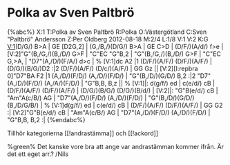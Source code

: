 # Polka av Sven Paltbrö

{%abc%}
X:1
T:Polka av Sven Paltbrö
R:Polka
O:Västergötland
C:Sven "Paltbrö" Andersson
Z:Per Oldberg 2012-08-18
M:2/4
L:1/8
V:1
V:2
K:G
[V:1](G,/B,/)(D/G/) B>A | GE [D2G,2] | (G,/B,/)(D/G/) B>A | GE C>D | (D/F/)(A/d/) f>e |
[V:2]"G"(B,/G,/)(B,/D/) G>F | "C"EC "G"B,2 | "G"(B,/G,/)(B,/D/) G>F | "C"EC G,>A, | "D7"(A,/D/)(F/A/) d>c | 
%
[V:1]dc A2 |1 (D/F/)(A/F/) (D/F/)(A/F/) | (D/G/)(B/G/)D2 :|2 (D/F/)(A/F/) (D/c/)(A/F/) | GG Gz ||
[V:2][I:repbra 0]"D7"BA F2 |1 (A,/D/)(F/D/) (A,/D/)(F/D/) | "G"(B,/D/)(G/D/) B,2 :|2 "D7"(A,/D/)(F/D/) (A,/A/)(F/D/) | "G"B,B, B,z || 
%
[V:1]|: d(g/f/) ed | c(e/d/) cB | (D/F/)(A/F/) (D/F/)(A/F/) | (D/G/)(B/G/) (D/G/)(B/d/) | 
[V:2]|: "G"B(e/d/) cB | "Am"A(c/B/) AG | "D7"(A,/D/)(F/D/) (A,/D/)(F/D/) | "G"(B,/D/)(G/D/) (B,/D/G/B/) | 
%
[V:1]d(g/f/) ed | c(e/d/) cB | (D/F/)(A/F/) (D/F/)(A/F/) | GG G2 :|
[V:2]"G"B(e/d/) cB | "Am"A(c/B/) AG | "D7"(A,/D/)(F/D/) (A,/D/)(F/D/) | "G"B,B, B,2 :| 
{%endabc%}

Tillhör kategorierna [[!andrastämma]] och [[!ackord]]

%green% Det kanske vore bra att ange var andrastämman kommer ifrån. Är det ett eget arr.? /Nils
